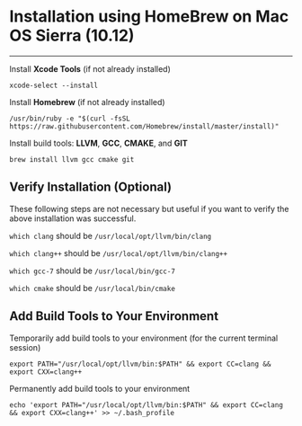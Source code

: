# Installation using HomeBrew on Mac OS Sierra (10.12)

---

Install **Xcode Tools** (if not already installed)
```
xcode-select --install
```

Install **Homebrew** (if not already installed)
```
/usr/bin/ruby -e "$(curl -fsSL https://raw.githubusercontent.com/Homebrew/install/master/install)"
```

Install build tools: **LLVM**, **GCC**, **CMAKE**, and **GIT**
```
brew install llvm gcc cmake git
```

## Verify Installation (Optional)

These following steps are not necessary but useful if you want to verify the above installation was successful.

```which clang``` should be ```/usr/local/opt/llvm/bin/clang```

```which clang++``` should be ```/usr/local/opt/llvm/bin/clang++```

```which gcc-7``` should be ```/usr/local/bin/gcc-7```

```which cmake``` should be ```/usr/local/bin/cmake```

## Add Build Tools to Your Environment

Temporarily add build tools to your environment (for the current terminal session)
```
export PATH="/usr/local/opt/llvm/bin:$PATH" && export CC=clang && export CXX=clang++
```

Permanently add build tools to your environment
```
echo 'export PATH="/usr/local/opt/llvm/bin:$PATH" && export CC=clang && export CXX=clang++' >> ~/.bash_profile
```
